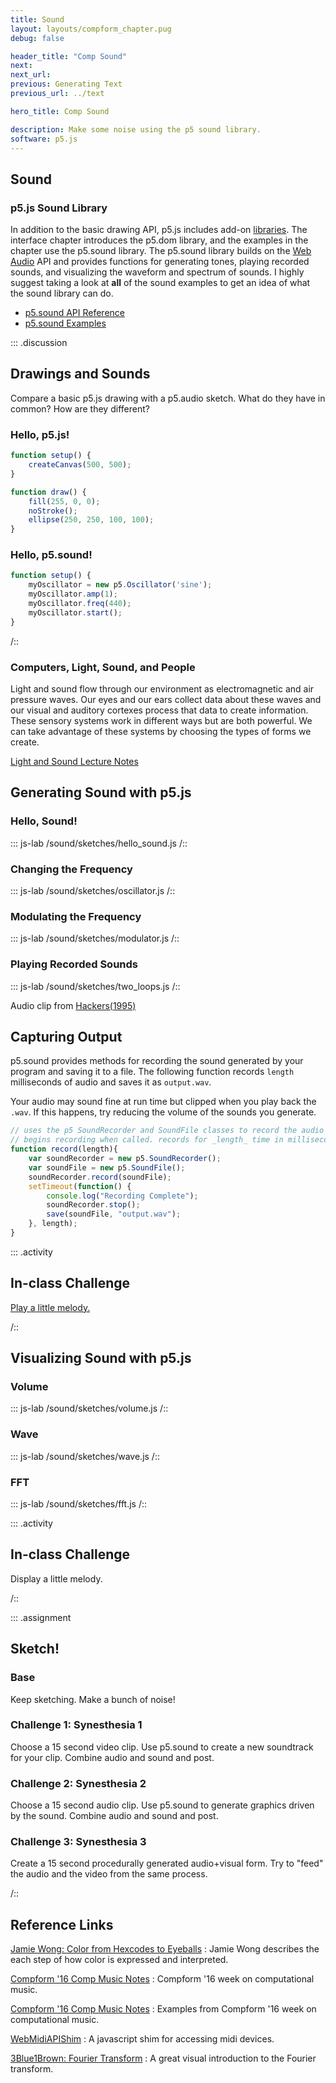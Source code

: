 ```yaml
---
title: Sound
layout: layouts/compform_chapter.pug
debug: false

header_title: "Comp Sound"
next: 
next_url: 
previous: Generating Text
previous_url: ../text

hero_title: Comp Sound

description: Make some noise using the p5 sound library.
software: p5.js
---
```


## Sound


### p5.js Sound Library

In addition to the basic drawing API, p5.js includes add-on [libraries](https://p5js.org/libraries/). The interface chapter introduces the p5.dom library, and the examples in the chapter use the p5.sound library. The p5.sound library builds on the [Web Audio](https://developer.mozilla.org/en-US/docs/Web/API/Web_Audio_API) API and provides functions for generating tones, playing recorded sounds, and visualizing the waveform and spectrum of sounds. I highly suggest taking a look at **all** of the sound examples to get an idea of what the sound library can do.



- [p5.sound API Reference](https://p5js.org/reference/#/libraries/p5.sound)
- [p5.sound Examples](https://p5js.org/examples/)


::: .discussion
## Drawings and Sounds

Compare a basic p5.js drawing with a p5.audio sketch. What do they have in common? How are they different?



### Hello, p5.js!

```javascript
function setup() {
    createCanvas(500, 500);
}

function draw() {
    fill(255, 0, 0);
    noStroke();
    ellipse(250, 250, 100, 100);
}
```

### Hello, p5.sound!

```javascript
function setup() {
    myOscillator = new p5.Oscillator('sine');
    myOscillator.amp(1);
    myOscillator.freq(440);
    myOscillator.start();
}
```
/::

### Computers, Light, Sound, and People

Light and sound flow through our environment as electromagnetic and air pressure waves. Our eyes and our ears collect data about these waves and our visual and auditory cortexes process that data to create information. These sensory systems work in different ways but are both powerful. We can take advantage of these systems by choosing the types of forms we create.

[Light and Sound Lecture Notes](./light_and_sound.html)






## Generating Sound with p5.js

### Hello, Sound!
::: js-lab
/sound/sketches/hello_sound.js
/::

### Changing the Frequency
::: js-lab
/sound/sketches/oscillator.js
/::

### Modulating the Frequency
::: js-lab
/sound/sketches/modulator.js
/::

### Playing Recorded Sounds
::: js-lab
/sound/sketches/two_loops.js
/::

Audio clip from [Hackers(1995)](http://www.imdb.com/title/tt0113243/)


## Capturing Output

p5.sound provides methods for recording the sound generated by your program and saving it to a file. The following function records `length` milliseconds of audio and saves it as `output.wav`. 

Your audio may sound fine at run time but clipped when you play back the `.wav`. If this happens, try reducing the volume of the sounds you generate. 

```javascript
// uses the p5 SoundRecorder and SoundFile classes to record the audio output.
// begins recording when called. records for _length_ time in milliseconds.
function record(length){
    var soundRecorder = new p5.SoundRecorder();
    var soundFile = new p5.SoundFile();
    soundRecorder.record(soundFile);
    setTimeout(function() {
        console.log("Recording Complete");
        soundRecorder.stop();
        save(soundFile, "output.wav");
    }, length);
}
```



::: .activity
## In-class Challenge

[Play a little melody.](https://www.youtube.com/watch?v=DGCvo3RsLkU)

/::


## Visualizing Sound with p5.js


### Volume

::: js-lab
/sound/sketches/volume.js
/::

### Wave

::: js-lab
/sound/sketches/wave.js
/::


### FFT

::: js-lab
/sound/sketches/fft.js
/::


::: .activity
## In-class Challenge

Display a little melody.

/::




::: .assignment

## Sketch!

### Base
Keep sketching. Make a bunch of noise!


### Challenge 1: Synesthesia 1
Choose a 15 second video clip. Use p5.sound to create a new soundtrack for your clip. Combine audio and sound and post.

### Challenge 2: Synesthesia 2
Choose a 15 second audio clip. Use p5.sound to generate graphics driven by the sound. Combine audio and sound and post.

### Challenge 3: Synesthesia 3
Create a 15 second procedurally generated audio+visual form. Try to "feed" the audio and the video from the same process.

/::





## Reference Links



[Jamie Wong: Color from Hexcodes to Eyeballs](http://jamie-wong.com/post/color/)
: Jamie Wong describes the each step of how color is expressed and interpreted. 

[Compform '16 Comp Music Notes](http://psam3060-d-s16.github.io/class_notes/week_9/)
: Compform '16 week on computational music.

[Compform '16 Comp Music Notes](http://psam3060-d-s16.github.io/class_notes/week_9/docco_out/)
: Examples from Compform '16 week on computational music.

[WebMidiAPIShim](https://github.com/cwilso/WebMIDIAPIShim)
: A javascript shim for accessing midi devices.

[3Blue1Brown: Fourier Transform](https://www.youtube.com/watch?v=spUNpyF58BY)
: A great visual introduction to the Fourier transform.
